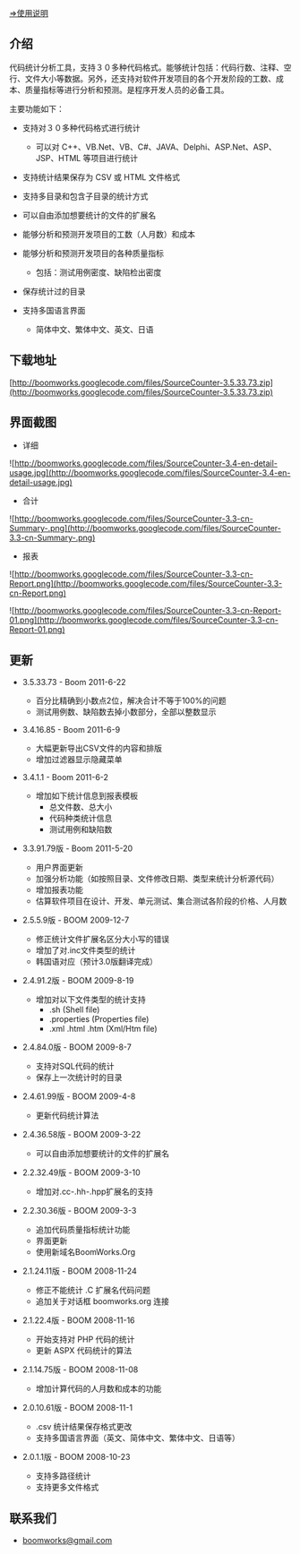 [=>使用说明](SourceCounterUsageCN.md)

## 介绍 ##

代码统计分析工具，支持３０多种代码格式。能够统计包括：代码行数、注释、空行、文件大小等数据。另外，还支持对软件开发项目的各个开发阶段的工数、成本、质量指标等进行分析和预测。是程序开发人员的必备工具。

主要功能如下：

  * 支持对３０多种代码格式进行统计
    * 可以对 C++、VB.Net、VB、C#、JAVA、Delphi、ASP.Net、ASP、JSP、HTML 等项目进行统计

  * 支持统计结果保存为 CSV 或 HTML 文件格式
  * 支持多目录和包含子目录的统计方式
  * 可以自由添加想要统计的文件的扩展名
  * 能够分析和预测开发项目的工数（人月数）和成本
  * 能够分析和预测开发项目的各种质量指标
    * 包括：测试用例密度、缺陷检出密度

  * 保存统计过的目录
  * 支持多国语言界面
    * 简体中文、繁体中文、英文、日语

## 下载地址 ##

[http://boomworks.googlecode.com/files/SourceCounter-3.5.33.73.zip](http://boomworks.googlecode.com/files/SourceCounter-3.5.33.73.zip)

## 界面截图 ##

- 详细

![http://boomworks.googlecode.com/files/SourceCounter-3.4-en-detail-usage.jpg](http://boomworks.googlecode.com/files/SourceCounter-3.4-en-detail-usage.jpg)

- 合计

![http://boomworks.googlecode.com/files/SourceCounter-3.3-cn-Summary-.png](http://boomworks.googlecode.com/files/SourceCounter-3.3-cn-Summary-.png)

- 报表

![http://boomworks.googlecode.com/files/SourceCounter-3.3-cn-Report.png](http://boomworks.googlecode.com/files/SourceCounter-3.3-cn-Report.png)

![http://boomworks.googlecode.com/files/SourceCounter-3.3-cn-Report-01.png](http://boomworks.googlecode.com/files/SourceCounter-3.3-cn-Report-01.png)

## 更新 ##

  * 3.5.33.73 - Boom 2011-6-22
    * 百分比精确到小数点2位，解决合计不等于100%的问题
    * 测试用例数、缺陷数去掉小数部分，全部以整数显示

  * 3.4.16.85 - Boom 2011-6-9
    * 大幅更新导出CSV文件的内容和排版
    * 增加过滤器显示隐藏菜单

  * 3.4.1.1 - Boom 2011-6-2
    * 增加如下统计信息到报表模板
      * 总文件数、总大小
      * 代码种类统计信息
      * 测试用例和缺陷数

  * 3.3.91.79版 - Boom 2011-5-20
    * 用户界面更新
    * 加强分析功能（如按照目录、文件修改日期、类型来统计分析源代码）
    * 增加报表功能
    * 估算软件项目在设计、开发、单元测试、集合测试各阶段的价格、人月数

  * 2.5.5.9版 - BOOM 2009-12-7
    * 修正统计文件扩展名区分大小写的错误
    * 增加了对.inc文件类型的统计
    * 韩国语对应（预计3.0版翻译完成）

  * 2.4.91.2版 - BOOM 2009-8-19
    * 增加对以下文件类型的统计支持
      * .sh (Shell file)
      * .properties (Properties file)
      * .xml .html .htm (Xml/Htm file)

  * 2.4.84.0版 - BOOM 2009-8-7
    * 支持对SQL代码的统计
    * 保存上一次统计时的目录

  * 2.4.61.99版 - BOOM 2009-4-8
    * 更新代码统计算法

  * 2.4.36.58版 - BOOM 2009-3-22
    * 可以自由添加想要统计的文件的扩展名

  * 2.2.32.49版 - BOOM 2009-3-10
    * 增加对.cc-.hh-.hpp扩展名的支持

  * 2.2.30.36版 - BOOM 2009-3-3
    * 追加代码质量指标统计功能
    * 界面更新
    * 使用新域名BoomWorks.Org

  * 2.1.24.11版 - BOOM 2008-11-24
    * 修正不能统计 .C 扩展名代码问题
    * 追加关于对话框 boomworks.org 连接

  * 2.1.22.4版 - BOOM 2008-11-16
    * 开始支持对 PHP 代码的统计
    * 更新 ASPX 代码统计的算法

  * 2.1.14.75版 - BOOM 2008-11-08
    * 增加计算代码的人月数和成本的功能

  * 2.0.10.61版 - BOOM 2008-11-1
    * .csv 统计结果保存格式更改
    * 支持多国语言界面（英文、简体中文、繁体中文、日语等）

  * 2.0.1.1版 - BOOM 2008-10-23
    * 支持多路径统计
    * 支持更多文件格式

## 联系我们 ##

  * [boomworks@gmail.com](mailto:boomworks@gmail.com)